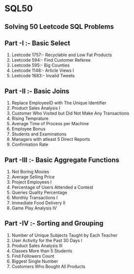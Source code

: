 # SQL50
## Solving 50 Leetcode SQL Problems 

## Part -I :- Basic Select
01) Leetcode 1757:- Recyclable and Low Fat Products
02) Leetcode 594:- Find Customer Referee
03) Leetcode 595:- Big Counties
04) Leetcode 1148:- Article Views I
05) Leetcode 1683:- Invalid Tweets


 ## Part -II :- Basic Joins
 01) Replace EmployeeID with The Unique Identifier
 02) Product Sales Analysis I
 03) Customer Who Visited but Did Not Make Any Transactions
 04) Rising Temprature
 05) Average Time of Process per Machine
 06) Employee Bonus
 07) Students and Examinations
 08) Managers with atleast 5 Direct Reports
 09) Confirmation Rate

 ## Part -III :- Basic Aggregate Functions
 01) Not Boring Movies
 02) Average Selling Price
 03) Project Employees I
 04) Percentage of Users Attended a Contest
 05) Queries Quality Percentage
 06) Monthly Transactions I
 07) Immediate Food Delivery II
 08) Game Play Analysis IV

 ## Part -IV :- Sorting and Grouping
 01) Number of Unique Subjects Taught by Each Teacher
 02) User Activity for the Past 30 Days I
 03) Product Sales Analysis III
 04) Classes More than 5 Students
 05) Find Followers Count
 06) Biggest Single Number
 07) Customers Who Bought All Products

   

  

  
